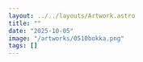 ```yaml
---
layout: ../../layouts/Artwork.astro
title: ""
date: "2025-10-05"
image: "/artworks/0510bokka.png"
tags: []
---
```


